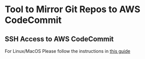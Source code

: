 # Tool to Mirror Git Repos to AWS CodeCommit

## SSH Access to AWS CodeCommit

For Linux/MacOS Please follow the instructions in [this guide][1]

[1]:https://docs.aws.amazon.com/codecommit/latest/userguide/setting-up-ssh-unixes.html
